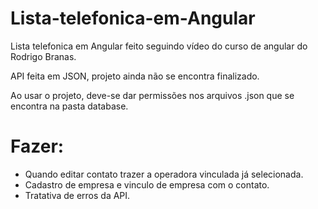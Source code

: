 # Lista-telefonica-em-Angular

Lista telefonica em Angular feito seguindo vídeo do curso de angular do Rodrigo Branas.

API feita em JSON, projeto ainda não se encontra finalizado.

Ao usar o projeto, deve-se dar permissões nos arquivos .json que se encontra na pasta database.

# Fazer:
- Quando editar contato trazer a operadora vinculada já selecionada.
- Cadastro de empresa e vinculo de empresa com o contato.
- Tratativa de erros da API.